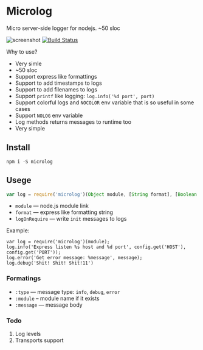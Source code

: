 # Microlog

Micro server-side logger for nodejs. ~50 sloc

![screenshot](https://f.cloud.github.com/assets/1410106/2313997/6a424516-a310-11e3-98f3-0b08946d0170.png)
[![Build Status](https://travis-ci.org/shuvalov-anton/microlog.svg)](https://travis-ci.org/shuvalov-anton/microlog)

Why to use?

- Very simle
- ~50 sloc
- Support express like formattings
- Support to add timestamps to logs
- Support to add filenames to logs
- Support `printf` like logging: `log.info('%d port', port)`
- Support colorful logs and `NOCOLOR` env variable that is so useful in some cases
- Support `NOLOG` env variable
- Log methods returns messages to runtime too
- Very simple

## Install

```
npm i -S microlog
```

## Usege

```js
var log = require('microlog')(Object module, [String format], [Boolean logOnRequire]);
```

- `module` — node.js module link
- `format` — express like formatting string
- `logOnRequire` — write `init` messages to logs

Example:

```
var log = require('microlog')(module);
log.info('Express listen %s host and %d port', config.get('HOST'), config.get('PORT'));
log.error('Get error message: %message', message);
log.debug('Shit! Shit! Shit!11')
```

### Formatings

- `:type` — message type: `info`, `debug`, `error`
- `:module` – module name if it exists
- `:message` — message body


### Todo

1. Log levels
2. Transports support
